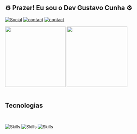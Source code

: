 ## ⚙️ Prazer! Eu sou o Dev Gustavo Cunha ⚙️

[![Social](https://img.shields.io/badge/LinkedIn-0077B5?style=for-the-badge&logo=linkedin&logoColor=white)](https://www.linkedin.com/in/gustavotcunha/)
[![contact](https://img.shields.io/badge/Gmail-D14836?style=for-the-badge&logo=gmail&logoColor=white)](gustavothebaldi@gmail.com) 
[![contact](https://img.shields.io/badge/WhatsApp-25D366?style=for-the-badge&logo=whatsapp&logoColor=white)](+5521988559393) 


<div>
    <img height="200em" src="https://github-readme-stats.vercel.app/api?username=gtcunha&show_icons=true&theme=dark&include_all_commits=true&count_private=true"/>
    <img height="200em" src ="https://github-readme-stats.vercel.app/api/top-langs/?username=gtcunha&compact=true&theme=dark"/>
</div>
<br> 

## Tecnologias
<br>

![Skills](https://img.shields.io/badge/HTML5-E34F26?style=for-the-badge&logo=html5&logoColor=white)
![Skills](https://img.shields.io/badge/CSS3-1572B6?style=for-the-badge&logo=css3&logoColor=white)
![Skills](https://img.shields.io/badge/JavaScript-323330?style=for-the-badge&logo=javascript&logoColor=F7DF1E)
